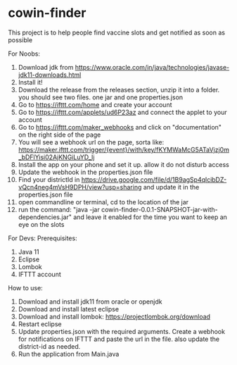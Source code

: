 # cowin-finder

This project is to help people find vaccine slots and get notified as soon as possible

For Noobs:
1. Download jdk from https://www.oracle.com/in/java/technologies/javase-jdk11-downloads.html
2. Install it!
3. Download the release from the releases section, unzip it into a folder. you should see two files. one jar and one properties.json
5. Go to https://ifttt.com/home and create your account
6. Go to https://ifttt.com/applets/ud6P23az and connect the applet to your account
7. Go to https://ifttt.com/maker_webhooks and click on "documentation" on the right side of the page
8. You will see a webhook url on the page, sorta like: https://maker.ifttt.com/trigger/{event}/with/key/fKYMWaMcG5ATaVjzj0m_bDFlYisi02AjKNGiLuYD_lj 
9. Install the app on your phone and set it up. allow it do not disturb access
10. Update the webhook in the properties.json file
11. Find your districtId in https://drive.google.com/file/d/1B9agSp4qlcibDZ-vQcn4neg4mVsH9DPH/view?usp=sharing and update it in the properties.json file
12. open commandline or terminal, cd to the location of the jar
13. run the command: "java -jar cowin-finder-0.0.1-SNAPSHOT-jar-with-dependencies.jar" and leave it enabled for the time you want to keep an eye on the slots

For Devs:
Prerequisites:
1. Java 11
2. Eclipse
3. Lombok
4. IFTTT account

How to use:
1. Download and install jdk11 from oracle or openjdk
2. Download and install latest eclipse
3. Download and install lombok: https://projectlombok.org/download
4. Restart eclipse
5. Update properties.json with the required arguments. Create a webhook for notifications on IFTTT and paste the url in the file. also update the district-id as needed.
6. Run the application from Main.java
